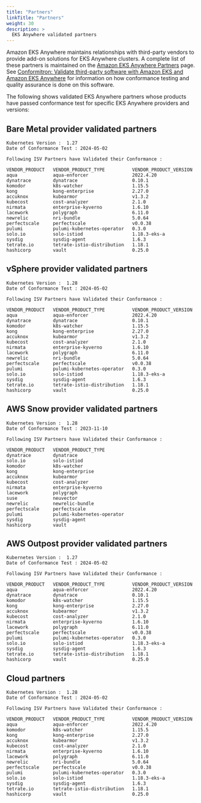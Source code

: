 ```yaml
---
title: "Partners"
linkTitle: "Partners"
weight: 30
description: >
  EKS Anywhere validated partners
---
```


Amazon EKS Anywhere maintains relationships with third-party vendors to provide add-on solutions for EKS Anywhere clusters.
A complete list of these partners is maintained on the [Amazon EKS Anywhere Partners](https://aws.amazon.com/eks/eks-anywhere/partners/) page.
See [Conformitron: Validate third-party software with Amazon EKS and Amazon EKS Anywhere](https://aws.amazon.com/blogs/containers/conformitron-validate-third-party-software-with-amazon-eks-and-amazon-eks-anywhere/) for information on how conformance testing and quality assurance is done on this software.

The following shows validated EKS Anywhere partners whose products have passed conformance test for specific EKS Anywhere providers and versions:

## Bare Metal provider validated partners

```
Kubernetes Version :  1.27 
Date of Conformance Test : 2024-05-02
 
Following ISV Partners have Validated their Conformance : 
 
VENDOR_PRODUCT   VENDOR_PRODUCT_TYPE          VENDOR_PRODUCT_VERSION
aqua             aqua-enforcer                2022.4.20
dynatrace        dynatrace                    0.10.1
komodor          k8s-watcher                  1.15.5
kong             kong-enterprise              2.27.0
accuknox         kubearmor                    v1.3.2
kubecost         cost-analyzer                2.1.0
nirmata          enterprise-kyverno           1.6.10
lacework         polygraph                    6.11.0
newrelic         nri-bundle                   5.0.64
perfectscale     perfectscale                 v0.0.38
pulumi           pulumi-kubernetes-operator   0.3.0
solo.io          solo-istiod                  1.18.3-eks-a
sysdig           sysdig-agent                 1.6.3
tetrate.io       tetrate-istio-distribution   1.18.1
hashicorp        vault                        0.25.0
```

## vSphere provider validated partners

```
Kubernetes Version :  1.28 
Date of Conformance Test : 2024-05-02
 
Following ISV Partners have Validated their Conformance : 
 
VENDOR_PRODUCT   VENDOR_PRODUCT_TYPE          VENDOR_PRODUCT_VERSION
aqua             aqua-enforcer                2022.4.20
dynatrace        dynatrace                    0.10.1
komodor          k8s-watcher                  1.15.5
kong             kong-enterprise              2.27.0
accuknox         kubearmor                    v1.3.2
kubecost         cost-analyzer                2.1.0
nirmata          enterprise-kyverno           1.6.10
lacework         polygraph                    6.11.0
newrelic         nri-bundle                   5.0.64
perfectscale     perfectscale                 v0.0.38
pulumi           pulumi-kubernetes-operator   0.3.0
solo.io          solo-istiod                  1.18.3-eks-a
sysdig           sysdig-agent                 1.6.3
tetrate.io       tetrate-istio-distribution   1.18.1
hashicorp        vault                        0.25.0
```

## AWS Snow provider validated partners

```
Kubernetes Version :  1.28 
Date of Conformance Test : 2023-11-10
 
Following ISV Partners have Validated their Conformance : 
 
VENDOR_PRODUCT   VENDOR_PRODUCT_TYPE
dynatrace        dynatrace
solo.io          solo-istiod
komodor          k8s-watcher
kong             kong-enterprise
accuknox         kubearmor
kubecost         cost-analyzer
nirmata          enterprise-kyverno
lacework         polygraph
suse             neuvector
newrelic         newrelic-bundle
perfectscale     perfectscale
pulumi           pulumi-kubernetes-operator
sysdig           sysdig-agent
hashicorp        vault
```
## AWS Outpost provider validated partners
```
Kubernetes Version :  1.27 
Date of Conformance Test : 2024-05-02
 
Following ISV Partners have Validated their Conformance : 
 
VENDOR_PRODUCT   VENDOR_PRODUCT_TYPE          VENDOR_PRODUCT_VERSION
aqua             aqua-enforcer                2022.4.20
dynatrace        dynatrace                    0.10.1
komodor          k8s-watcher                  1.15.5
kong             kong-enterprise              2.27.0
accuknox         kubearmor                    v1.3.2
kubecost         cost-analyzer                2.1.0
nirmata          enterprise-kyverno           1.6.10
lacework         polygraph                    6.11.0
perfectscale     perfectscale                 v0.0.38
pulumi           pulumi-kubernetes-operator   0.3.0
solo.io          solo-istiod                  1.18.3-eks-a
sysdig           sysdig-agent                 1.6.3
tetrate.io       tetrate-istio-distribution   1.18.1
hashicorp        vault                        0.25.0
```
## Cloud partners
```
Kubernetes Version :  1.28 
Date of Conformance Test : 2024-05-02
 
Following ISV Partners have Validated their Conformance : 
 
VENDOR_PRODUCT   VENDOR_PRODUCT_TYPE          VENDOR_PRODUCT_VERSION
aqua             aqua-enforcer                2022.4.20
komodor          k8s-watcher                  1.15.5
kong             kong-enterprise              2.27.0
accuknox         kubearmor                    v1.3.2
kubecost         cost-analyzer                2.1.0
nirmata          enterprise-kyverno           1.6.10
lacework         polygraph                    6.11.0
newrelic         nri-bundle                   5.0.64
perfectscale     perfectscale                 v0.0.38
pulumi           pulumi-kubernetes-operator   0.3.0
solo.io          solo-istiod                  1.18.3-eks-a
sysdig           sysdig-agent                 1.6.3
tetrate.io       tetrate-istio-distribution   1.18.1
hashicorp        vault                        0.25.0
```
